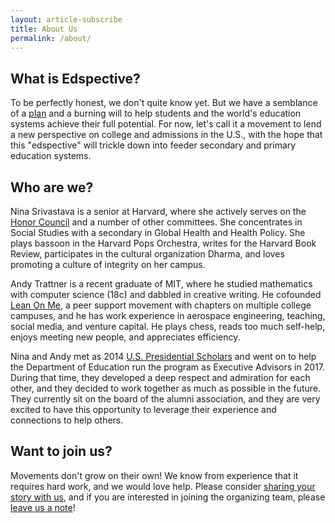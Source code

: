 ```yaml
---
layout: article-subscribe
title: About Us
permalink: /about/
---
```


## What is Edspective?

To be perfectly honest, we don't quite know yet. But we have a semblance of a <a href="/plan" target="_blank">plan</a> and a burning will to help students and the world's education systems achieve their full potential. For now, let's call it a movement to lend a new perspective on college and admissions in the U.S., with the hope that this "edspective" will trickle down into feeder secondary and primary education systems.

## Who are we?

Nina Srivastava is a senior at Harvard, where she actively serves on the <a href="http://www.thecrimson.com/article/2015/9/2/college-launches-honor-code/" target="_blank">Honor Council</a> and a number of other committees. She concentrates in Social Studies with a secondary in Global Health and Health Policy. She plays bassoon in the Harvard Pops Orchestra, writes for the Harvard Book Review, participates in the cultural organization Dharma, and loves promoting a culture of integrity on her campus.

Andy Trattner is a recent graduate of MIT, where he studied mathematics with computer science (18c) and dabbled in creative writing. He cofounded <a href="https://lean0n.me/" target="_blank">Lean On Me</a>, a peer support movement with chapters on multiple college campuses, and he has work experience in aerospace engineering, teaching, social media, and venture capital. He plays chess, reads too much self-help, enjoys meeting new people, and appreciates efficiency.

Nina and Andy met as 2014 <a href="https://en.wikipedia.org/wiki/Presidential_Scholars_Program" target="_blank">U.S. Presidential Scholars</a> and went on to help the Department of Education run the program as Executive Advisors in 2017. During that time, they developed a deep respect and admiration for each other, and they decided to work together as much as possible in the future. They currently sit on the board of the alumni association, and they are very excited to have this opportunity to leverage their experience and connections to help others.

## Want to join us?

Movements don't grow on their own! We know from experience that it requires hard work, and we would love help. Please consider <a href="/share" target="_blank">sharing your story with us</a>, and if you are interested in joining the organizing team, please <a href="/feedback" target="_blank">leave us a note</a>!
